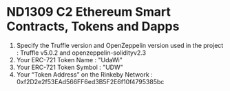 # ND1309 C2 Ethereum Smart Contracts, Tokens and Dapps


   1) Specify the Truffle version and OpenZeppelin version used in the project : Truffle v5.0.2 and openzeppelin-solidityv2.3
   2) Your ERC-721 Token Name : "UdaWi"
   3) Your ERC-721 Token Symbol : "UDW"
   4) Your “Token Address” on the Rinkeby Network : 0xf2D2e2f53EAd566FF6ed3B5F2E6f10f4795385bc
